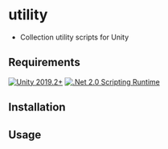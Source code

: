 # utility
- Collection utility scripts for Unity

## Requirements
[![Unity 2019.2+](https://img.shields.io/badge/unity-2019.2+-brightgreen.svg?style=flat&logo=unity&cacheSeconds=2592000)](https://unity3d.com/get-unity/download/archive)
[![.Net 2.0 Scripting Runtime](https://img.shields.io/badge/.NET-2.0-blueviolet.svg?style=flat&cacheSeconds=2592000)](https://docs.unity3d.com/2019.1/Documentation/Manual/ScriptingRuntimeUpgrade.html)

## Installation

## Usage



